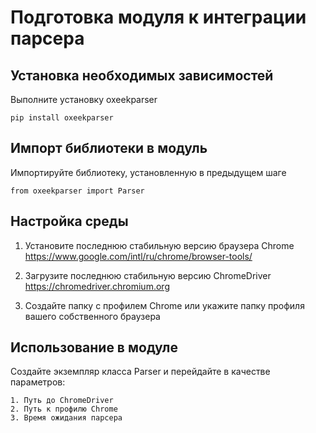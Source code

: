 # Подготовка модуля к интеграции парсера

## Установка необходимых зависимостей

Выполните установку oxeekparser

``pip install oxeekparser``

## Импорт библиотеки в модуль

Импортируйте библиотеку, установленную в предыдущем шаге

``from oxeekparser import Parser``


## Настройка среды

1. Установите последнюю стабильную версию браузера Chrome
    https://www.google.com/intl/ru/chrome/browser-tools/


2. Загрузите последнюю стабильную версию ChromeDriver 
    https://chromedriver.chromium.org


3. Создайте папку с профилем Chrome или укажите папку профиля вашего собственного браузера

## Использование в модуле 

Создайте экземпляр класса Parser и перейдайте в качестве параметров:

    1. Путь до ChromeDriver
    2. Путь к профилю Chrome
    3. Время ожидания парсера




